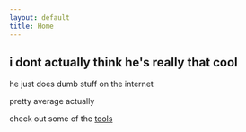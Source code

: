 ```yaml
---
layout: default
title: Home
---
```

i dont actually think he's really that cool
-------------------------------------------

he just does dumb stuff on the internet

pretty average actually

check out some of the [tools](/tools)